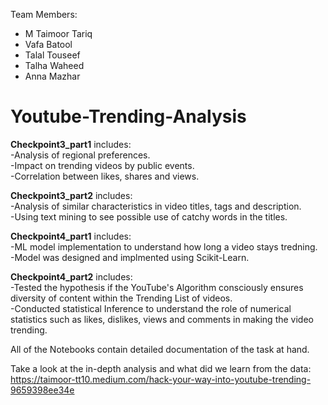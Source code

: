 Team Members:  
- M Taimoor Tariq  
- Vafa Batool  
- Talal Touseef  
- Talha Waheed  
- Anna Mazhar  


# Youtube-Trending-Analysis
<b>Checkpoint3_part1</b> includes:  
-Analysis of regional preferences.  
-Impact on trending videos by public events.  
-Correlation between likes, shares and views.  

<b>Checkpoint3_part2</b> includes:  
-Analysis of similar characteristics in video titles, tags and description.  
-Using text mining to see possible use of catchy words in the titles.  

<b>Checkpoint4_part1</b> includes:  
-ML model implementation to understand how long a video stays tredning.  
-Model was designed and implmented using Scikit-Learn.  

<b>Checkpoint4_part2</b> includes:  
-Tested the hypothesis if the YouTube's Algorithm consciously ensures diversity of content within the Trending List of videos.  
-Conducted statistical Inference to understand the role of numerical statistics such as likes, dislikes, views and comments in making the video trending.  

All of the Notebooks contain detailed documentation of the task at hand.  


Take a look at the in-depth analysis and what did we learn from the data:  
https://taimoor-tt10.medium.com/hack-your-way-into-youtube-trending-9659398ee34e
